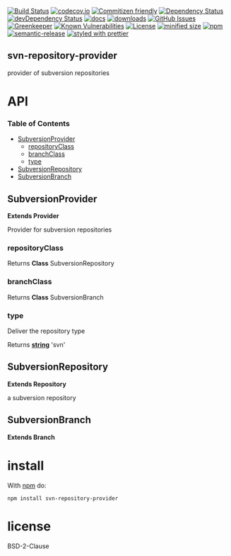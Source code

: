 [![Build Status](https://secure.travis-ci.org/arlac77/svn-repository-provider.png)](http://travis-ci.org/arlac77/svn-repository-provider)
[![codecov.io](http://codecov.io/github/arlac77/svn-repository-provider/coverage.svg?branch=master)](http://codecov.io/github/arlac77/svn-repository-provider?branch=master)
[![Commitizen friendly](https://img.shields.io/badge/commitizen-friendly-brightgreen.svg)](http://commitizen.github.io/cz-cli/)
[![Dependency Status](https://david-dm.org/arlac77/svn-repository-provider.svg)](https://david-dm.org/arlac77/svn-repository-provider)
[![devDependency Status](https://david-dm.org/arlac77/svn-repository-provider/dev-status.svg)](https://david-dm.org/arlac77/svn-repository-provider#info=devDependencies)
[![docs](http://inch-ci.org/github/arlac77/svn-repository-provider.svg?branch=master)](http://inch-ci.org/github/arlac77/svn-repository-provider)
[![downloads](http://img.shields.io/npm/dm/svn-repository-provider.svg?style=flat-square)](https://npmjs.org/package/svn-repository-provider)
[![GitHub Issues](https://img.shields.io/github/issues/arlac77/svn-repository-provider.svg?style=flat-square)](https://github.com/arlac77/svn-repository-provider/issues)
[![Greenkeeper](https://badges.greenkeeper.io/arlac77/svn-repository-provider.svg)](https://greenkeeper.io/)
[![Known Vulnerabilities](https://snyk.io/test/github/arlac77/svn-repository-provider/badge.svg)](https://snyk.io/test/github/arlac77/svn-repository-provider)
[![License](https://img.shields.io/badge/License-BSD%203--Clause-blue.svg)](https://opensource.org/licenses/BSD-3-Clause)
[![minified size](https://badgen.net/bundlephobia/min/svn-repository-provider)](https://bundlephobia.com/result?p=svn-repository-provider)
[![npm](https://img.shields.io/npm/v/svn-repository-provider.svg)](https://www.npmjs.com/package/svn-repository-provider)
[![semantic-release](https://img.shields.io/badge/%20%20%F0%9F%93%A6%F0%9F%9A%80-semantic--release-e10079.svg)](https://github.com/arlac77/svn-repository-provider)
[![styled with prettier](https://img.shields.io/badge/styled_with-prettier-ff69b4.svg)](https://github.com/prettier/prettier)

## svn-repository-provider

provider of subversion repositories

# API

<!-- Generated by documentation.js. Update this documentation by updating the source code. -->

### Table of Contents

-   [SubversionProvider](#subversionprovider)
    -   [repositoryClass](#repositoryclass)
    -   [branchClass](#branchclass)
    -   [type](#type)
-   [SubversionRepository](#subversionrepository)
-   [SubversionBranch](#subversionbranch)

## SubversionProvider

**Extends Provider**

Provider for subversion repositories

### repositoryClass

Returns **Class** SubversionRepository

### branchClass

Returns **Class** SubversionBranch

### type

Deliver the repository type

Returns **[string](https://developer.mozilla.org/docs/Web/JavaScript/Reference/Global_Objects/String)** 'svn'

## SubversionRepository

**Extends Repository**

a subversion repository

## SubversionBranch

**Extends Branch**

# install

With [npm](http://npmjs.org) do:

```shell
npm install svn-repository-provider
```

# license

BSD-2-Clause
